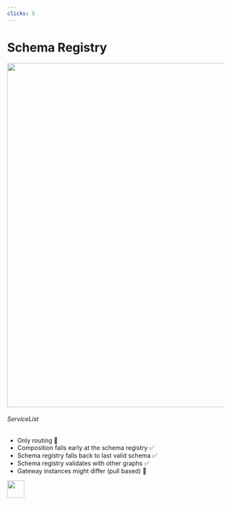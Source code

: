 ```yaml
---
clicks: 5
---
```

# Schema Registry

<div grid="~ cols-2 gap-x-8">
    <img class="rounded shadow" src="https://i.ibb.co/xLgszF6/2022-05-23-15-59-30.jpg" height="800" width="800">
<div>

<div v-if="$slidev.nav.clicks >= 1">

###### ServiceList
<v-clicks fade :at="1">

- Only routing 🧭  
- Composition fails early at the schema registry ✅
- Schema registry falls back to last valid schema ✅
- Schema registry validates with other graphs ✅
- Gateway instances might differ (pull based) 🫤

</v-clicks>
</div>
</div>
</div>

<div class="abs-br m-6 flex gap-2">
<img 
        src="https://cdn.freebiesupply.com/logos/large/2x/postnl-3-logo-png-transparent.png"
        height="40"
        width="40"
    >
</div>